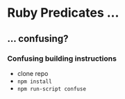 # Ruby Predicates ...

## ... confusing?

### Confusing building instructions

* clone repo
* `npm install`
* `npm run-script confuse`
